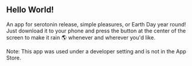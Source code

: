 ## Hello World! <br />

An app for serotonin release, simple pleasures, or Earth Day year round!
Just download it to your phone and press the button at the center of the 
screen to make it rain 🌎 whenever and wherever you'd like.

Note: This app was used under a developer setting and is not in the App Store.
